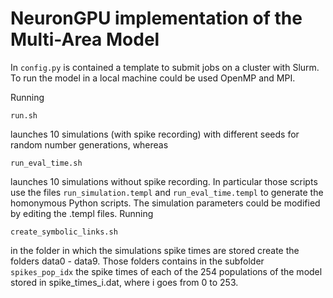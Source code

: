 # NeuronGPU implementation of the Multi-Area Model

In ``config.py`` is contained a template to submit jobs on a cluster with Slurm. To run the model in a local machine could be used OpenMP and MPI.

Running
```
run.sh
```
launches 10 simulations (with spike recording) with different seeds for random number generations, whereas
```
run_eval_time.sh
```
launches 10 simulations without spike recording. In particular those scripts use the files ``run_simulation.templ`` and ``run_eval_time.templ`` to generate the homonymous Python scripts. The simulation parameters could be modified by editing the .templ files.
Running
```
create_symbolic_links.sh
```
in the folder in which the simulations spike times are stored create the folders data0 - data9. Those folders contains in the subfolder ``spikes_pop_idx`` the spike times of each of the 254 populations of the model stored in spike_times_i.dat, where i goes from 0 to 253.
